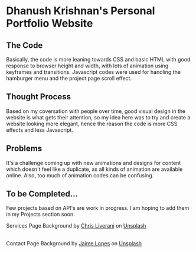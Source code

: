 # Dhanush Krishnan's Personal Portfolio Website

## The Code

Basically, the code is more leaning towards CSS and basic HTML with good response to browser height and width, with lots of animation using keyframes and transitions. Javascript codes were used for handling the hamburger menu and the project page scroll effect.

## Thought Process

Based on my coversation with people over time, good visual design in the website is what gets their attention, so my idea here was to try and create a website looking more elegant, hence the reason the code is more CSS effects and less Javascript.

## Problems

It's a challenge coming up with new animations and designs for content which doesn't feel like a duplicate, as all kinds of animation are available online. Also, too much of animation codes can be confusing.

## To be Completed...

Few projects based on API's are work in progress. I am hoping to add them in my Projects section soon.



Services Page Background by <a href="https://unsplash.com/photos/9cd8qOgeNIY">Chris Liverani</a> on <a href="https://unsplash.com/">Unsplash</a></p>  
Contact Page Background by <a href="https://unsplash.com/photos/eY1x1epA24g">Jaime Lopes</a> on <a href="https://unsplash.com/">Unsplash</a></p>
